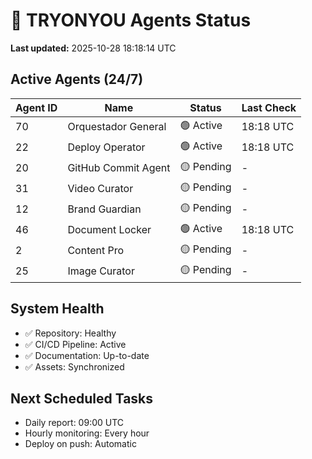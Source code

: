 # 🤖 TRYONYOU Agents Status

**Last updated:** 2025-10-28 18:18:14 UTC

## Active Agents (24/7)

| Agent ID | Name | Status | Last Check |
|----------|------|--------|------------|
| 70 | Orquestador General | 🟢 Active | 18:18 UTC |
| 22 | Deploy Operator | 🟢 Active | 18:18 UTC |
| 20 | GitHub Commit Agent | 🟡 Pending | - |
| 31 | Video Curator | 🟡 Pending | - |
| 12 | Brand Guardian | 🟡 Pending | - |
| 46 | Document Locker | 🟢 Active | 18:18 UTC |
| 2 | Content Pro | 🟡 Pending | - |
| 25 | Image Curator | 🟡 Pending | - |

## System Health

- ✅ Repository: Healthy
- ✅ CI/CD Pipeline: Active
- ✅ Documentation: Up-to-date
- ✅ Assets: Synchronized

## Next Scheduled Tasks

- Daily report: 09:00 UTC
- Hourly monitoring: Every hour
- Deploy on push: Automatic

